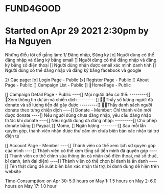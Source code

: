 # FUND4GOOD

# Started on Apr 29 2021 2:30pm by Ha Nguyen

Những điều tôi cố gắng làm:
1/ Đăng nhập, Đăng ký
[x] Người dùng có thể đăng nhập và đăng ký bằng email
[] Người dùng có thể đăng nhập và đăng ký bằng số điện thoại
[] Người dùng nhận được email xác minh danh tính
[] Người dùng có thể đăng nhập và đăng ký bằng facebook và google

2/ Các page:
[x] Login Page - Public
[x] Register Page - Public
[] About Page - Public
[] Campaign List - Public
[] HomePage - Public

[] Campaign Detail Page - Public
----[] Mọi người đều có thể:
---------[] Xem thông tin dự án và chiến dịch
---------[] Thấy số lượng người đã donate và số lượng tiền đã gây được
---------[] Thấy danh sách người donate theo từng chiến dịch
----[] Donate - Member: Chỉ thành viên mới được donate
----[] Nếu người dùng chưa đăng nhập, yêu cầu đăng nhập trước khi donate
----[] Nếu người dùng đã đăng nhập:
---------[] Cho phép donate bằng [] Paypal, [] Momo, [] Ngân lượng
---------[] Sau mỗi lần quyên góp, thành viên nhận được thư cảm ơn chứa biên bản xác nhận tài trợ điện tử

[] Account Page - Member
----[] Thành viên có thể xem lịch sử quyên góp của mình
----[] Thành viên có thể xem tổng số tiền mình đã quyên góp
----[] Thành viên có thể chỉnh sửa thông tin cá nhân (số điện thoại, mã số thuế, bí danh, ảnh đại diện)
----[] Thành viên có thể chọn bí danh là ẩn danh
----[] Tên thật dùng để xuất biên bản xác nhận tài trợ, bí danh dùng để hiện trên website

Time-Consumption:
on Apr 30: 5.0 hours
on May 1: 1.5 hours
on May 2: 6.0 hours
on May 17: 1.0 hour
